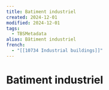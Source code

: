 ```yaml
---
title: Batiment industriel
created: 2024-12-01
modified: 2024-12-01
tags:
  - TBSMetadata
alias: Bâtiment industriel
french:
  - "[[10734 Industrial buildings]]"
---
```

# Batiment industriel
